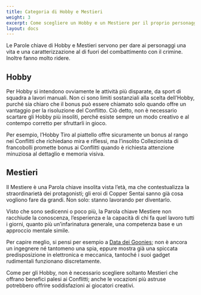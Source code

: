 ```yaml
---
title: Categoria di Hobby e Mestieri
weight: 3
excerpt: Come scegliere un Hobby e un Mestiere per il proprio personaggio in Copper Sentai.
layout: docs
---
```

Le Parole chiave di Hobby e Mestieri servono per dare ai personaggi una vita e una caratterizzazione al di fuori del combattimento con il crimine. Inoltre fanno molto ridere.

## Hobby

Per Hobby si intendono ovviamente le attività più disparate, da sport di squadra a lavori manuali. Non ci sono limiti sostanziali alla scelta dell’Hobby, purché sia chiaro che il bonus può essere chiamato solo quando offre un vantaggio per la risoluzione del Conflitto. Ciò detto, non è necessario scartare gli Hobby più insoliti, perché esiste sempre un modo creativo e al contempo corretto per sfruttarli in gioco.

Per esempio, l’Hobby Tiro al piattello offre sicuramente un bonus al rango nei Conflitti che richiedano mira e riflessi, ma l’insolito Collezionista di francobolli promette bonus ai Conflitti quando è richiesta attenzione minuziosa al dettaglio e memoria visiva.

## Mestieri

Il Mestiere è una Parola chiave insolita vista l’età, ma che contestualizza la straordinarietà dei protagonisti; gli eroi di Copper Sentai sanno già cosa vogliono fare da grandi. Non solo: stanno lavorando per diventarlo.

Visto che sono sedicenni o poco più, la Parola chiave Mestiere non racchiude la conoscenza, l’esperienza e la capacità di chi fa quel lavoro tutti i giorni, quanto più un’infarinatura generale, una competenza base e un approccio mentale simile.

Per capire meglio, si pensi per esempio a [Data dei Goonies](https://goonies.fandom.com/wiki/Richard_Wang); non è ancora un ingegnere né tantomeno una spia, eppure mostra già una spiccata predisposizione in elettronica e meccanica, tantoché i suoi gadget rudimentali funzionano discretamente.

Come per gli Hobby, non è necessario scegliere soltanto Mestieri che offrano benefici palesi ai Conflitti; anche le vocazioni più astruse potrebbero offrire soddisfazioni ai giocatori creativi.
